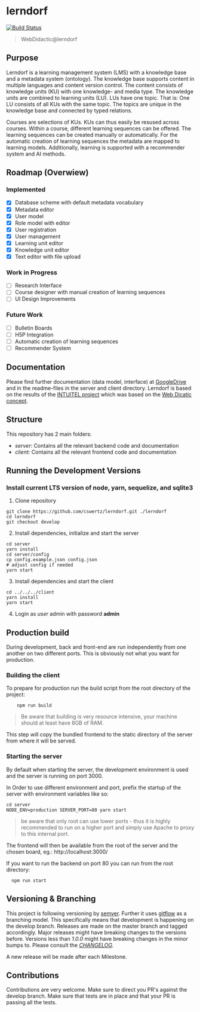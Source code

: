 # lerndorf
[![Build Status](https://travis-ci.org/cswertz/lerndorf.svg?branch=master)](https://travis-ci.org/cswertz/lerndorf)

> WebDidactic@lerndorf

## Purpose

Lerndorf is a learning management system (LMS) with a knowledge base and a metadata system (ontology). The knowledge base supports content in multiple languages and content version control. The content consists of knowledge units (KU) with one knowledge- and media type. The knowledge units are combined to learning units (LU). LUs have one topic. That is: One LU consists of all KUs with the same topic. The topics are unique in the knowledge base and connected by typed relations.

Courses are selections of KUs. KUs can thus easily be resused across courses. Within a course, different learning sequences can be offered. The learning sequences can be created manually or automatically. For the automatic creation of learning sequences the metadata are mapped to learning models. Additionally, learning is supported with a recommender system and AI methods.

## Roadmap (Overwiew)

### Implemented
- [x] Database scheme with default metadata vocabulary
- [x] Metadata editor
- [x] User model
- [x] Role model with editor
- [x] User registration
- [x] User management
- [x] Learning unit editor
- [x] Knowledge unit editor
- [x] Text editor with file upload

### Work in Progress
- [ ] Research Interface
- [ ] Course designer with manual creation of learning sequences
- [ ] UI Design Improvements

### Future Work
- [ ] Bulletin Boards
- [ ] H5P Integration
- [ ] Automatic creation of learning sequences
- [ ] Recommender System

## Documentation
Please find further documentation (data model, interface) at [GoogleDrive](https://drive.google.com/drive/folders/0B-VurHfSvlzpQi1mM2ZXQVZYbDg?usp=sharing)
and in the readme-files in the server and client directory. Lerndorf is based on the results of the [INTUITEL project](https://www.riverpublishers.com/pdf/ebook/RP_E9788793519503.pdf) which was based on the [Web Dicatic concept](https://lerndorf.at/meder/privat/Meder_2006_Web-Didaktik.pdf).

## Structure
This repository has 2 main folders:

* *server*: Contains all the relevant backend code and documentation
* *client*: Contains all the relevant frontend code and documentation

## Running the Development Versions
### Install current LTS version of node, yarn, sequelize, and sqlite3

1. Clone repository
```
git clone https://github.com/cswertz/lerndorf.git ./lerndorf
cd lerndorf
git checkout develop
```

2. Install dependencies, initialize and start the server
```
cd server
yarn install
cd server/config
cp config.example.json config.json
# adjust config if needed
yarn start
```

3. Install dependencies and start the client
```
cd ../../../client
yarn install
yarn start
```

4. Login as *user* admin with password **admin**

## Production build
During development, back and front-end are run independently from one another on two different ports. This is obviously not what you want for production.

### Building the client
To prepare for production run the build script from the root directory of the project:
```
    npm run build
```

> Be aware that building is very resource intensive, your machine should at least have 8GB of RAM.

This step will copy the bundled frontend to the static directory of the server from where it will be served.

### Starting the server
By default when starting the server, the development environment is used and the server is running on port 3000.

In Order to use different environment and port, prefix the startup of the server with environment variables like so:
```
cd server
NODE_ENV=production SERVER_PORT=80 yarn start
```

> be aware that only root can use lower ports - thus it is highly recommended to run on a higher port and simply use Apache to proxy to this internal port.

The frontend will then be available from the root of the server and the chosen board, eg.: http://localhost:3000/

If you want to run the backend on port 80 you can run from the root directory:
```
  npm run start
```

## Versioning & Branching
This project is following versioning by [semver](https://semver.org/). Further it uses [gitflow](https://datasift.github.io/gitflow/IntroducingGitFlow.html) as a branching model. This specifically means that development is happening on the develop branch. Releases are made on the master branch and tagged accordingly. Major releases might have breaking changes to the versions before. Versions less than *1.0.0* might have breaking changes in the minor bumps to. Please consult the *[CHANGELOG](CHANGELOG.md)*.

A new release will be made after each Milestone.

## Contributions
Contributions are very welcome. Make sure to direct you PR's against the develop branch. Make sure that tests are in place and that your PR is passing all the tests.
